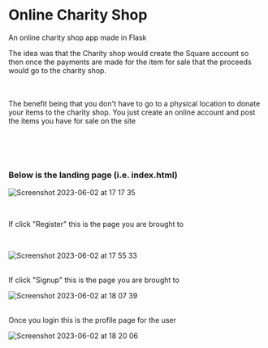 # Online Charity Shop
An online charity shop app made in Flask

The idea was that the Charity shop would create the Square account so then once the payments are made for the item for sale that the proceeds would go to the charity shop.
</br>
</br>
</br>

The benefit being that you don't have to go to a physical location to donate your items to the charity shop. You just create an online account and post the items you have for sale on the site

</br>
</br>
</br>

### Below is the landing page (i.e. index.html)

![Screenshot 2023-06-02 at 17 17 35](https://github.com/hessio/OnlineMarketplace/assets/23244853/1133fd74-3665-459c-8a57-32cfda90abda)

</br>

If click "Register" this is the page you are brought to

</br>

![Screenshot 2023-06-02 at 17 55 33](https://github.com/hessio/OnlineMarketplace/assets/23244853/b5594d6d-e9be-40cb-9fb2-fa387d8bf7af)

</br>
If click "Signup" this is the page you are brought to

</br>

![Screenshot 2023-06-02 at 18 07 39](https://github.com/hessio/OnlineMarketplace/assets/23244853/d32e7771-f91f-4df5-a7b4-add3812e6614)

</br>
Once you login this is the profile page for the user
</br>

![Screenshot 2023-06-02 at 18 20 06](https://github.com/hessio/OnlineMarketplace/assets/23244853/57734840-ab2b-455c-9d7c-0c6787302a2f)

